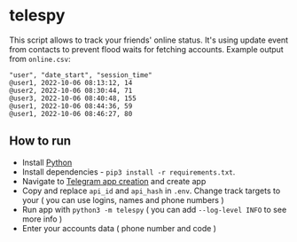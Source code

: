 telespy
================

This script allows to track your friends' online status.
It's using update event from contacts to prevent flood waits for fetching accounts.
Example output from `online.csv`:
```
"user", "date_start", "session_time"
@user1, 2022-10-06 08:13:12, 14
@user2, 2022-10-06 08:30:44, 71
@user3, 2022-10-06 08:40:48, 155
@user1, 2022-10-06 08:44:36, 59
@user1, 2022-10-06 08:46:27, 80
```
How to run
----------

- Install [Python](https://www.python.org/downloads/)
- Install dependencies - `pip3 install -r requirements.txt`.
- Navigate to [Telegram app creation](https://my.telegram.org/apps) and create app
- Copy and replace `api_id` and `api_hash` in `.env`. Change track targets to your ( you can use logins, names and phone numbers )
- Run app with `python3 -m telespy` ( you can add `--log-level INFO` to see more info )
- Enter your accounts data ( phone number and code )